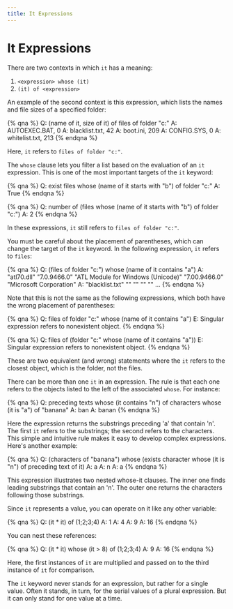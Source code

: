 ```yaml
---
title: It Expressions
---
```


# It Expressions

There are two contexts in which `it` has a meaning:

1. `<expression> whose (it)`
2. `(it) of <expression>`

An example of the second context is this expression, which lists the names and
file sizes of a specified folder:

{% qna %}
Q: (name of it, size of it) of files of folder "c:"
A: AUTOEXEC.BAT, 0
A: blacklist.txt, 42
A: boot.ini, 209
A: CONFIG.SYS, 0
A: whitelist.txt, 213
{% endqna %}

Here, `it` refers to `files of folder "c:"`.

The `whose` clause lets you filter a list based on the evaluation of an `it`
expression. This is one of the most important targets of the `it` keyword:

{% qna %}
Q: exist files whose (name of it starts with "b") of folder "c:"
A: True
{% endqna %}

{% qna %}
Q: number of (files whose (name of it starts with "b") of folder "c:")
A: 2
{% endqna %}

In these expressions, `it` still refers to `files of folder "c:"`.

You must be careful about the placement of parentheses, which can change the
target of the `it` keyword. In the following expression, `it` refers to `files`:

{% qna %}
Q: (files of folder "c:") whose (name of it contains "a")
A: "atl70.dll" "7.0.9466.0" "ATL Module for Windows (Unicode)" "7.00.9466.0" "Microsoft Corporation"
A: "blacklist.txt" "" "" "" ""
...
{% endqna %}

Note that this is not the same as the following expressions, which both have the
wrong placement of parentheses:

{% qna %}
Q: files of folder "c:" whose (name of it contains "a")
E: Singular expression refers to nonexistent object.
{% endqna %}

{% qna %}
Q: files of (folder "c:" whose (name of it contains "a"))
E: Singular expression refers to nonexistent object.
{% endqna %}

These are two equivalent (and wrong) statements where the `it` refers to the
closest object, which is the folder, not the files.

There can be more than one `it` in an expression. The rule is that each one
refers to the objects listed to the left of the associated `whose`. For
instance:

{% qna %}
Q: preceding texts whose (it contains "n") of characters whose (it is "a") of "banana"
A: ban
A: banan
{% endqna %}

Here the expression returns the substrings preceding 'a' that contain 'n'. The
first `it` refers to the substrings; the second refers to the characters. This
simple and intuitive rule makes it easy to develop complex expressions. Here's
another example:

{% qna %}
Q: (characters of "banana") whose (exists character whose (it is "n") of preceding text of it)
A: a
A: n
A: a
{% endqna %}

This expression illustrates two nested whose-it clauses. The inner one finds
leading substrings that contain an 'n'. The outer one returns the characters
following those substrings.

Since `it` represents a value, you can operate on it like any other variable:

{% qna %}
Q: (it * it) of (1;2;3;4)
A: 1
A: 4
A: 9
A: 16
{% endqna %}

You can nest these references:

{% qna %}
Q: (it * it) whose (it > 8) of (1;2;3;4)
A: 9
A: 16
{% endqna %}

Here, the first instances of `it` are multiplied and passed on to the third
instance of `it` for comparison.

The `it` keyword never stands for an expression, but rather for a single value.
Often it stands, in turn, for the serial values of a plural expression. But it
can only stand for one value at a time.
